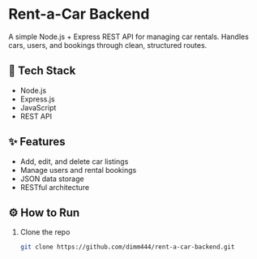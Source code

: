 # Rent-a-Car Backend

A simple Node.js + Express REST API for managing car rentals. Handles cars, users, and bookings through clean, structured routes.

## 🚀 Tech Stack
- Node.js  
- Express.js  
- JavaScript  
- REST API  

## ✨ Features
- Add, edit, and delete car listings  
- Manage users and rental bookings  
- JSON data storage  
- RESTful architecture  

## ⚙️ How to Run
1. Clone the repo  
   ```bash
   git clone https://github.com/dimm444/rent-a-car-backend.git
